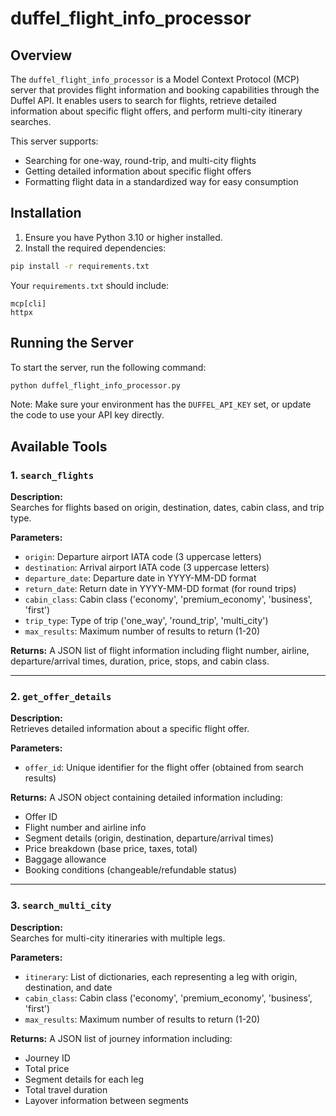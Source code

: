 # duffel_flight_info_processor

## Overview

The `duffel_flight_info_processor` is a Model Context Protocol (MCP) server that provides flight information and booking capabilities through the Duffel API. It enables users to search for flights, retrieve detailed information about specific flight offers, and perform multi-city itinerary searches.

This server supports:
- Searching for one-way, round-trip, and multi-city flights
- Getting detailed information about specific flight offers
- Formatting flight data in a standardized way for easy consumption

## Installation

1. Ensure you have Python 3.10 or higher installed.
2. Install the required dependencies:

```bash
pip install -r requirements.txt
```

Your `requirements.txt` should include:
```
mcp[cli]
httpx
```

## Running the Server

To start the server, run the following command:

```bash
python duffel_flight_info_processor.py
```

Note: Make sure your environment has the `DUFFEL_API_KEY` set, or update the code to use your API key directly.

## Available Tools

### 1. `search_flights`

**Description:**  
Searches for flights based on origin, destination, dates, cabin class, and trip type.

**Parameters:**
- `origin`: Departure airport IATA code (3 uppercase letters)
- `destination`: Arrival airport IATA code (3 uppercase letters)
- `departure_date`: Departure date in YYYY-MM-DD format
- `return_date`: Return date in YYYY-MM-DD format (for round trips)
- `cabin_class`: Cabin class ('economy', 'premium_economy', 'business', 'first')
- `trip_type`: Type of trip ('one_way', 'round_trip', 'multi_city')
- `max_results`: Maximum number of results to return (1-20)

**Returns:**
A JSON list of flight information including flight number, airline, departure/arrival times, duration, price, stops, and cabin class.

---

### 2. `get_offer_details`

**Description:**  
Retrieves detailed information about a specific flight offer.

**Parameters:**
- `offer_id`: Unique identifier for the flight offer (obtained from search results)

**Returns:**
A JSON object containing detailed information including:
- Offer ID
- Flight number and airline info
- Segment details (origin, destination, departure/arrival times)
- Price breakdown (base price, taxes, total)
- Baggage allowance
- Booking conditions (changeable/refundable status)

---

### 3. `search_multi_city`

**Description:**  
Searches for multi-city itineraries with multiple legs.

**Parameters:**
- `itinerary`: List of dictionaries, each representing a leg with origin, destination, and date
- `cabin_class`: Cabin class ('economy', 'premium_economy', 'business', 'first')
- `max_results`: Maximum number of results to return (1-20)

**Returns:**
A JSON list of journey information including:
- Journey ID
- Total price
- Segment details for each leg
- Total travel duration
- Layover information between segments